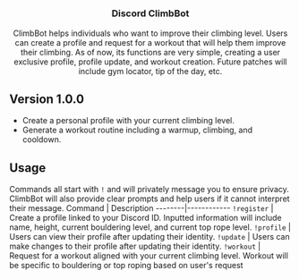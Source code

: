 # <h3 align="center">Discord ClimbBot</h3>
<p align="center">
ClimbBot helps individuals who want to improve their climbing level. Users can create a profile and request for a workout that will help them improve their climbing. As of now, its functions are very simple, creating a user exclusive profile, profile update, and workout creation. Future patches will include gym locator, tip of the day, etc. <br>


 ## Version 1.0.0
- Create a personal profile with your current climbing level.
- Generate a workout routine including a warmup, climbing, and cooldown.

## Usage

Commands all start with `!` and will privately message you to ensure privacy. ClimbBot will also provide clear prompts and help users if it cannot interpret their message.
Command | Description
--------|------------
`!register` | Create a profile linked to your Discord ID. Inputted information will include name, height, current bouldering level, and current top rope level.
`!profile` | Users can view their profile after updating their identity.
`!update` | Users can make changes to their profile after updating their identity.
`!workout` | Request for a workout aligned with your current climbing level. Workout will be specific to bouldering or top roping based on user's request
